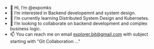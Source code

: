 - 👋 Hi, I’m @expomks
- 👀 I’m interested in Backend developemnt and system design.
- 🌱 I’m currently learning Distributed System Design and Kubernetes.
- 💞️ I’m looking to collaborate on backend development and complex business logic.
- 📫 You can reach me on email explorer.bit@gmail.com with subject starting with "Git Collaboration ..."

<!---
expomks/expomks is a ✨ special ✨ repository because its `README.md` (this file) appears on your GitHub profile.
You can click the Preview link to take a look at your changes.
--->
